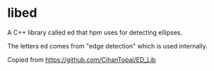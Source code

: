 # libed

A C++ library called ed that hpm uses for detecting ellipses.

The letters ed comes from "edge detection" which is used internally.

Copied from https://github.com/CihanTopal/ED_Lib
